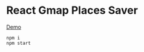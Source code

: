 # React Gmap Places Saver

[Demo](https://react-gmap-place-server-2be4c.firebaseapp.com/)

```
npm i
npm start
``` 

